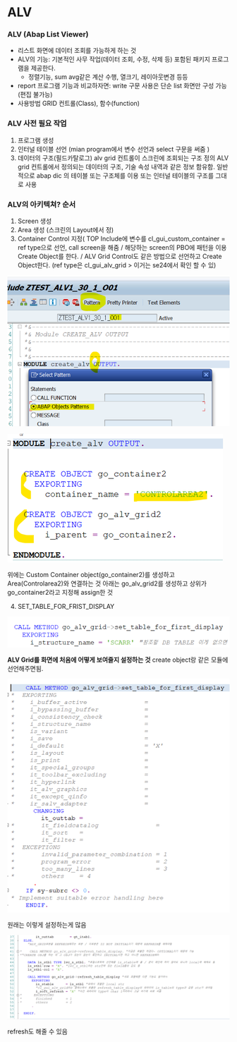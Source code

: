 # ALV

### ALV \(Abap List Viewer\)

* 리스트 화면에 데이터 조회를 가능하게 하는 것 
* ALV의 기능: 기본적인 사무 작업\(데이터 조회, 수정, 삭제 등\) 포함된 패키지 프로그램을 제공한다. 
  * 정렬기능, sum avg같은 계산 수행,  열크기, 레이아웃변경 등등
* report 프로그램 기능과 비교하자면: write 구문 사용은 단순 list 화면만 구성 가능 \(편집 불가능\)
* 사용방법 GRID 컨트롤\(Class\), 함수\(function\) 

### ALV 사전 필요 작업

1. 프로그램 생성
2. 인터널 테이블 선언 \(mian program에서 변수 선언과 select 구문을 써줌 \)
3. 데이터의 구조\(필드카탈로그\) alv grid 컨트롤이 스크린에 조회되는 구조 정의 ALV grid 컨트롤에서 정의되는 데이터의 구조, 기술 속성 내역과 같은 정보 함유함. 일반적으로 abap dic 의 테이블 또는 구조체를 이용 또는 인터널 테이블의 구조를 그대로 사용

### ALV의 아키텍쳐? 순서

1. Screen 생성
2. Area 생성 \(스크린의 Layout에서 정\)
3. Container Control 지정\( TOP Include에 변수를 cl\_gui\_custom\_container = ref type으로 선언, call screen을 해줌 / 해당하는 screen의 PBO에 패턴을 이용 Create Object를 한다. / ALV Grid Control도 같은 방법으로 선언하고 Create Object한다. \(ref type은 cl\_gui\_alv\_grid &gt; 이거는 se24에서 확인 할 수 있\)

![](../.gitbook/assets/image%20%28137%29.png)

![](../.gitbook/assets/image%20%28136%29.png)

위에는 Custom Container object\(go\_container2\)를 생성하고 Area\(Controlarea2\)와 연결하는 것  아래는 go\_alv\_grid2를 생성하고 상위가 go\_container2라고 지정해 assign한 것

4. SET\_TABLE\_FOR\_FRIST\_DISPLAY

![](../.gitbook/assets/image%20%28140%29.png)

 **ALV Grid를 화면에 처음에 어떻게 보여줄지 설정하는 것**  create object랑 같은 모듈에 선언해주면됨.

![](../.gitbook/assets/image%20%28138%29.png)

원래는 이렇게 설정하는게 많음 

![](../.gitbook/assets/image%20%28141%29.png)

refresh도 해줄 수 있음 













